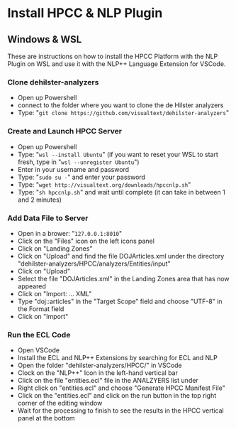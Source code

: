 # Install HPCC & NLP Plugin

## Windows & WSL

These are instructions on how to install the HPCC Platform with the NLP Plugin on WSL and use it with the NLP++ Language Extension for VSCode.

### Clone dehilster-analyzers

- Open up Powershell
- connect to the folder where you want to clone the de Hilster analyzers
- Type: "`git clone https://github.com/visualtext/dehilster-analyzers`"

### Create and Launch HPCC Server 

- Open up Powershell
- Type: "`wsl --install Ubuntu`" (if you want to reset your WSL to start fresh, type in "`wsl --unregister Ubuntu`")
- Enter in your username and password
- Type: "`sudo su -`" and enter your password
- Type: "`wget http://visualtext.org/downloads/hpccnlp.sh`"
- Type: "`sh hpccnlp.sh`" and wait until complete (it can take in between 1 and 2 minutes)

### Add Data File to Server

- Open in a brower: "`127.0.0.1:8010`"
- Click on the "Files" icon on the left icons panel
- Click on "Landing Zones"
- Click on "Upload" and find the file DOJArticles.xml under the directory "dehilster-analyzers/HPCC/analyzers/Entities/input"
- Click on "Upload"
- Select the file "DOJArticles.xml" in the Landing Zones area that has now appeared
- Click on "Import: ... XML"
- Type "doj::articles" in the "Target Scope" field and choose "UTF-8" in the Format field
- Click on "Import"

### Run the ECL Code

- Open VSCode
- Install the ECL and NLP++ Extensions by searching for ECL and NLP
- Open the folder "dehilster-analyzers/HPCC/" in VSCode
- Clock on the "NLP++" Icon in the left-hand vertical bar
- Click on the file "entities.ecl" file in the ANALZYERS list under
- Right click on "entities.ecl" and choose "Generate HPCC Manifest File"
- Click on the "entities.ecl" and click on the run button in the top right corner of the editing window
- Wait for the processing to finish to see the results in the HPCC vertical panel at the bottom
